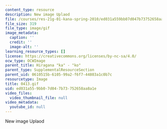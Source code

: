 ```yaml
---
content_type: resource
description: New image Uplaod
file: /courses/res-21g-01-kana-spring-2010/ed031a559bb07d047b73752658aa8a1e_0413.gif
file_size: 319
file_type: image/gif
image_metadata:
  caption: ''
  credit: ''
  image-alt: ''
learning_resource_types: []
license: https://creativecommons.org/licenses/by-nc-sa/4.0/
ocw_type: OCWImage
parent_title: Hiragana "ka" - "ko"
parent_type: SupplementalResourceSection
parent_uid: 0610515b-6105-99a2-f6f7-44803a1c0b7c
resourcetype: Image
title: 0413.gif
uid: ed031a55-9bb0-7d04-7b73-752658aa8a1e
video_files:
  video_thumbnail_file: null
video_metadata:
  youtube_id: null
---
```

New image Uplaod